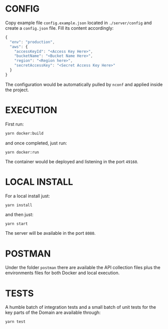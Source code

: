# CONFIG

Copy example file `config.example.json` located in `./server/config` and create a `config.json` file.
Fill its content accordingly:
```javascript
{
  "env": "production",
  "aws": {
    "accessKeyId": "<Access Key Here>",
    "bucketName": "<Bucket Name Here>",
    "region": "<Region here>",
    "secretAccessKey": "<Secret Access Key Here>"
  }
}
```

The configuration would be automatically pulled by `nconf` and applied inside the project.

# EXECUTION

First run:
```bash
yarn docker:build
```
and once completed, just run:
```
yarn docker:run
```

The container would be deployed and listening in the port `49160`.

# LOCAL INSTALL

For a local install just:
```bash
yarn install
```
and then just:
```
yarn start
```

The server will be available in the port `8080`.

# POSTMAN

Under the folder `postman` there are available the API collection files plus the environments files for both Docker and local execution.

# TESTS

A humble batch of integration tests and a small batch of unit tests for the key parts of the Domain are available through:
```bash
yarn test
```
